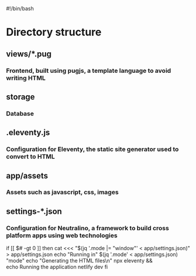 #!/bin/bash

# Directory structure

## views/*.pug

### Frontend, built using pugjs, a template language to avoid writing HTML

## storage

### Database

## .eleventy.js

### Configuration for Eleventy, the static site generator used to convert to HTML

## app/assets

### Assets such as javascript, css, images

## settings-*.json

### Configuration for Neutralino, a framework to build cross platform apps using web technologies

if [[ $# -gt 0 ]]
then
  cat <<< "$(jq '.mode |= "window"' < app/settings.json)" > app/settings.json
  echo "Running in" $(jq '.mode' < app/settings.json) "mode"
  echo "Generating the HTML files\n"
  npx eleventy && \
  echo Running the application
  netlify dev
fi
